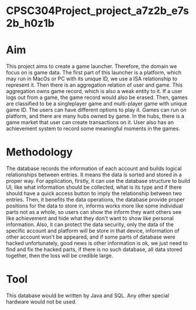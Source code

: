 # CPSC304Project_project_a7z2b_e7s2b_h0z1b
# Aim
This project aims to create a game launcher. Therefore, the domain we focus on is game
data. The first part of this launcher is a platform, which may run in MacOs or PC with its unique
ID, we use a ISA relationship to represent it. Then there is an aggregation relation of user and
game. This aggregation owns game record, which is also a weak entity to it. If a user logs out
from a game, the game record would also be erased. Then, games are classified to be a singleplayer
game and multi-player game with unique game ID. The users can have different options
to play it. Games can run on platform, and there are many hubs owned by game. In the hubs,
there is a game market that user can create transactions on it. User also has an achievement
system to record some meaningful moments in the games.
# Methodology
The database records the information of each account and builds logical relationships
between entries. It means the data is sorted and stored in a proper way. For application, firstly,
it can use the database structure to build UI, like what information should be collected, what is
its type and if there should have a quick access button to imply the relationship between two
entries. Then, it benefits the data operations, the database provide proper positions for the
data to store in, informs works more like some individual parts not as a whole, so users can
show the inform they want others see like achievement and hide what they don't want to show
like personal information. Also, it can protect the data security, only the data of the specific account
and platform will be store in that device, information of other account won't be appeared,
and if some parts of database were hacked unfortunately, good news is other information
is ok, we just need to find and fix the hacked parts, if there is no such database, all data
stored together, then the loss will be credible large.
# Tool
This database would be written by Java and SQL. Any other special hardware would
not be used.
